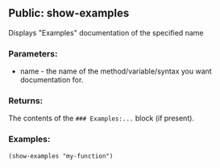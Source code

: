 ## Public: show-examples
Displays "Examples" documentation of the specified name

### Parameters:
* name - the name of the method/variable/syntax you want
  documentation for.

### Returns:
The contents of the `### Examples:...` block (if present).

### Examples:
  `(show-examples "my-function")`


